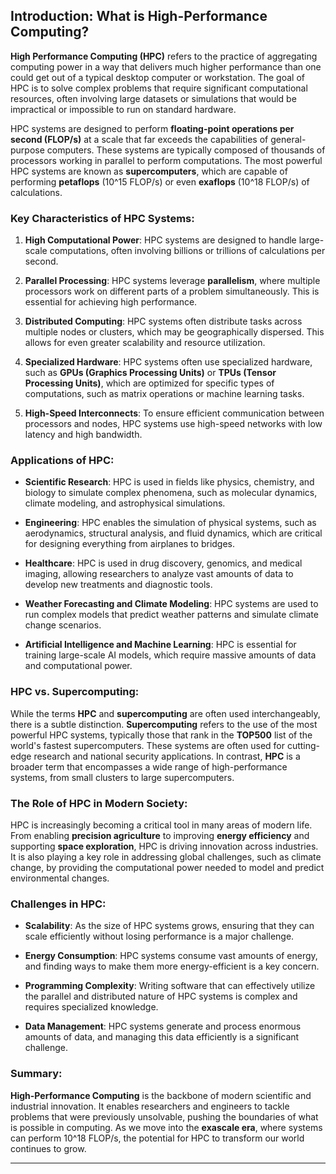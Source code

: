 ## Introduction: What is High-Performance Computing?

**High Performance Computing (HPC)** refers to the practice of aggregating computing power in a way that delivers much higher performance than one could get out of a typical desktop computer or workstation. The goal of HPC is to solve complex problems that require significant computational resources, often involving large datasets or simulations that would be impractical or impossible to run on standard hardware.

HPC systems are designed to perform **floating-point operations per second (FLOP/s)** at a scale that far exceeds the capabilities of general-purpose computers. These systems are typically composed of thousands of processors working in parallel to perform computations. The most powerful HPC systems are known as **supercomputers**, which are capable of performing **petaflops** (10^15 FLOP/s) or even **exaflops** (10^18 FLOP/s) of calculations.

### Key Characteristics of HPC Systems:

1.  **High Computational Power**: HPC systems are designed to handle large-scale computations, often involving billions or trillions of calculations per second.

2.  **Parallel Processing**: HPC systems leverage **parallelism**, where multiple processors work on different parts of a problem simultaneously. This is essential for achieving high performance.

3.  **Distributed Computing**: HPC systems often distribute tasks across multiple nodes or clusters, which may be geographically dispersed. This allows for even greater scalability and resource utilization.

4.  **Specialized Hardware**: HPC systems often use specialized hardware, such as **GPUs (Graphics Processing Units)** or **TPUs (Tensor Processing Units)**, which are optimized for specific types of computations, such as matrix operations or machine learning tasks.

5.  **High-Speed Interconnects**: To ensure efficient communication between processors and nodes, HPC systems use high-speed networks with low latency and high bandwidth.

### Applications of HPC:

*   **Scientific Research**: HPC is used in fields like physics, chemistry, and biology to simulate complex phenomena, such as molecular dynamics, climate modeling, and astrophysical simulations.

*   **Engineering**: HPC enables the simulation of physical systems, such as aerodynamics, structural analysis, and fluid dynamics, which are critical for designing everything from airplanes to bridges.

*   **Healthcare**: HPC is used in drug discovery, genomics, and medical imaging, allowing researchers to analyze vast amounts of data to develop new treatments and diagnostic tools.

*   **Weather Forecasting and Climate Modeling**: HPC systems are used to run complex models that predict weather patterns and simulate climate change scenarios.

*   **Artificial Intelligence and Machine Learning**: HPC is essential for training large-scale AI models, which require massive amounts of data and computational power.

### HPC vs. Supercomputing:

While the terms **HPC** and **supercomputing** are often used interchangeably, there is a subtle distinction. **Supercomputing** refers to the use of the most powerful HPC systems, typically those that rank in the **TOP500** list of the world's fastest supercomputers. These systems are often used for cutting-edge research and national security applications. In contrast, **HPC** is a broader term that encompasses a wide range of high-performance systems, from small clusters to large supercomputers.

### The Role of HPC in Modern Society:

HPC is increasingly becoming a critical tool in many areas of modern life. From enabling **precision agriculture** to improving **energy efficiency** and supporting **space exploration**, HPC is driving innovation across industries. It is also playing a key role in addressing global challenges, such as climate change, by providing the computational power needed to model and predict environmental changes.

### Challenges in HPC:

*   **Scalability**: As the size of HPC systems grows, ensuring that they can scale efficiently without losing performance is a major challenge.

*   **Energy Consumption**: HPC systems consume vast amounts of energy, and finding ways to make them more energy-efficient is a key concern.

*   **Programming Complexity**: Writing software that can effectively utilize the parallel and distributed nature of HPC systems is complex and requires specialized knowledge.

*   **Data Management**: HPC systems generate and process enormous amounts of data, and managing this data efficiently is a significant challenge.

### Summary:

**High-Performance Computing** is the backbone of modern scientific and industrial innovation. It enables researchers and engineers to tackle problems that were previously unsolvable, pushing the boundaries of what is possible in computing. As we move into the **exascale era**, where systems can perform 10^18 FLOP/s, the potential for HPC to transform our world continues to grow.

---
